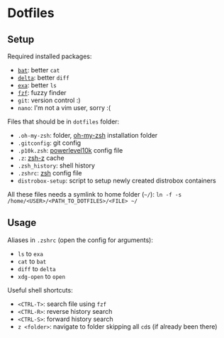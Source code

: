 # Dotfiles

## Setup

Required installed packages:

- [`bat`](https://github.com/sharkdp/bat): better `cat`
- [`delta`](https://github.com/dandavison/delta): better `diff`
- [`exa`](https://github.com/ogham/exa): better `ls`
- [`fzf`](https://github.com/junegunn/fzf): fuzzy finder
- `git`: version control :)
- `nano`: I'm not a vim user, sorry :(

Files that should be in `dotfiles` folder:

- `.oh-my-zsh`: folder, [oh-my-zsh](https://github.com/ohmyzsh/ohmyzsh) installation folder
- `.gitconfig`: git config
- `.p10k.zsh`: [powerlevel10k](https://github.com/romkatv/powerlevel10k) config file
- `.z`: [zsh-z](https://github.com/agkozak/zsh-z) cache
- `.zsh_history`: shell history
- `.zshrc`: [zsh](https://www.zsh.org/) config file
- `distrobox-setup`: script to setup newly created distrobox containers

All these files needs a symlink to home folder (`~/`): `ln -f -s /home/<USER>/<PATH_TO_DOTFILES>/<FILE> ~/`

## Usage

Aliases in `.zshrc` (open the config for arguments):

- `ls` to `exa`
- `cat` to `bat`
- `diff` to `delta`
- `xdg-open` to `open`

Useful shell shortcuts:

- `<CTRL-T>`: search file using `fzf`
- `<CTRL-R>`: reverse history search
- `<CTRL-S>`: forward history search
- `z <folder>`: navigate to folder skipping all `cd`s (if already been there)
